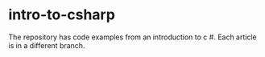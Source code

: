 # intro-to-csharp
The repository has code examples from an introduction to c #.
Each article is in a different branch.